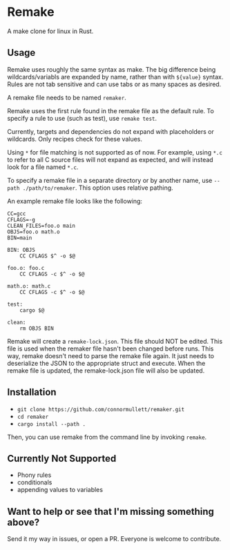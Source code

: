 
# Remake
A make clone for linux in Rust.

## Usage
Remake uses roughly the same syntax as make. The big difference being wildcards/variabls are expanded by name, rather than with `${value}` syntax. Rules are not tab sensitive and can use tabs or as many spaces as desired.

A remake file needs to be named `remaker`.

Remake uses the first rule found in the remake file as the default rule. To specify a rule to use (such as test), use `remake test`.

Currently, targets and dependencies do not expand with placeholders or wildcards. Only recipes check for these values.

Using `*` for file matching is not supported as of now. For example, using `*.c` to refer to all C source files will not expand as expected, and will instead look for a file named `*.c`.

To specify a remake file in a separate directory or by another name, use `--path ./path/to/remaker`. This option uses relative pathing.

An example remake file looks like the following:

```
CC=gcc
CFLAGS=-g
CLEAN_FILES=foo.o main
OBJS=foo.o math.o
BIN=main

BIN: OBJS
    CC CFLAGS $^ -o $@

foo.o: foo.c
    CC CFLAGS -c $^ -o $@

math.o: math.c
    CC CFLAGS -c $^ -o $@

test:
    cargo $@

clean:
    rm OBJS BIN
```

Remake will create a `remake-lock.json`. This file should NOT be edited. This file is used when the remaker file hasn't been changed before runs. This way, remake doesn't need to parse the remake file again. It just needs to deserialize the JSON to the appropriate struct and execute. When the remake file is updated, the remake-lock.json file will also be updated.

## Installation
- `git clone https://github.com/connormullett/remaker.git`
- `cd remaker`
- `cargo install --path .`

Then, you can use remake from the command line by invoking `remake`.

## Currently Not Supported
- Phony rules
- conditionals
- appending values to variables

## Want to help or see that I'm missing something above?
Send it my way in issues, or open a PR. Everyone is welcome to contribute.
